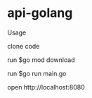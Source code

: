 # api-golang
Usage

clone code

run $go mod download

run $go run main.go

open http://localhost:8080
